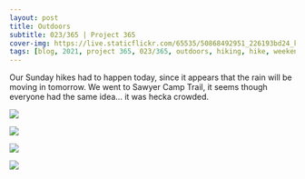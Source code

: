 ```yaml
---
layout: post
title: Outdoors
subtitle: 023/365 | Project 365
cover-img: https://live.staticflickr.com/65535/50868492951_226193bd24_k.jpg
tags: [blog, 2021, project 365, 023/365, outdoors, hiking, hike, weekend, saturday]
---
```

Our Sunday hikes had to happen today, since it appears that the rain will be moving in tomorrow. We went to Sawyer Camp Trail, it seems though everyone had the same idea... it was hecka crowded.
<p class="post-img-wrap">
  <img src="https://live.staticflickr.com/65535/50867786418_48e3fe0b11_o.jpg">
</p>
<p class="post-img-wrap">
  <img src="https://live.staticflickr.com/65535/50868493041_babcfcc674_k.jpg">
</p>
<p class="post-img-wrap">
  <img src="https://live.staticflickr.com/65535/50868589517_f06c1f06d8_k.jpg">
</p>
<p class="post-img-wrap">
  <img src="https://live.staticflickr.com/65535/50868492671_975ac54edf_k.jpg">
</p>
